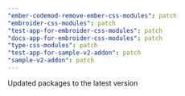 ```yaml
---
"ember-codemod-remove-ember-css-modules": patch
"embroider-css-modules": patch
"test-app-for-embroider-css-modules": patch
"docs-app-for-embroider-css-modules": patch
"type-css-modules": patch
"test-app-for-sample-v2-addon": patch
"sample-v2-addon": patch
---
```


Updated packages to the latest version

